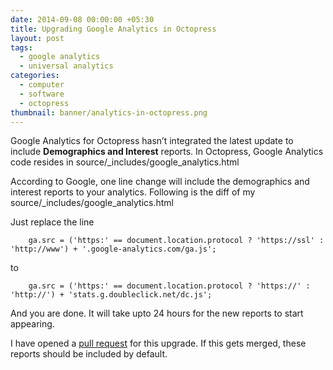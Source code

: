 ```yaml
---
date: 2014-09-08 00:00:00 +05:30
title: Upgrading Google Analytics in Octopress
layout: post
tags:
  - google analytics
  - universal analytics
categories:
  - computer
  - software
  - octopress
thumbnail: banner/analytics-in-octopress.png
---
```


Google Analytics for Octopress hasn’t integrated the latest update to include **Demographics and Interest** reports. In Octopress, Google Analytics code resides in source/_includes/google_analytics.html

According to Google, one line change will include the demographics and interest reports to your analytics. Following is the diff of my source/_includes/google_analytics.html

Just replace the line

```
    ga.src = ('https:' == document.location.protocol ? 'https://ssl' : 'http://www') + '.google-analytics.com/ga.js';
```

to

```
    ga.src = ('https:' == document.location.protocol ? 'https://' : 'http://') + 'stats.g.doubleclick.net/dc.js';
```

And you are done. It will take upto 24 hours for the new reports to start appearing.

I have opened a [pull request](https://github.com/imathis/octopress/pull/1647) for this upgrade. If this gets merged, these reports should be included by default.
